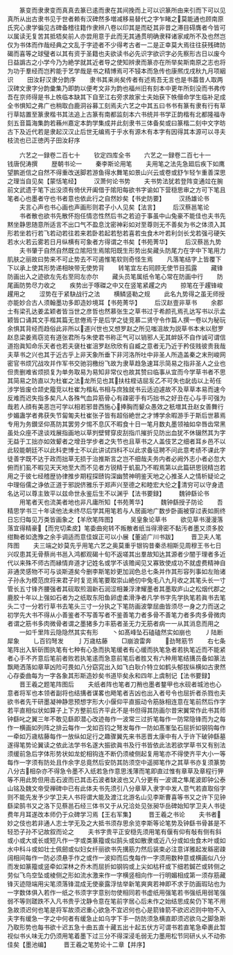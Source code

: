 <!-- { "loadSidebar": true } -->
　　篆变而隶隶变而真真去篆已逺而隶在其间挽而上可以识篆所由来引而下可以见真所从出古隶书见于世者赖有汉碑然多増减移易替代之字乍睹之莫能通也顾南原氏究心隶学徧见古碑备稽往籍作隶辨八卷以印其是而砭其非昔之滞目碍膺者今皆可以属读无复苦其抵牾矣前人亦尝用意于此而无其通贯明确隶释诸家咸所不及也然岂仅为书体而作哉经典之文乱于字迹者不少得考古者一二是正幸莫大焉往往获残碑防碣而喜等之球璧者以其有资于圣籍也夫欲读书必先识字欲识字必先察形古日以废今日益譌古之小学今乃为絶学就其近者导之使知辨隶而篆亦在所举矣斯南原之志也将为功于羣经而岂矜能于艺学哉是书之精博焉可不锓本而急传也康熈戊戌秋九月项絪识
　　田汝耔汉隶分韵序
　　隶书其来尚矣传者有述焉吾无言也是书葢昔人取两汉碑文隶字分韵彚集乃即韵以便考文非为韵也福州旧有刻本中更年所刻没而书弗传吾在京师得是书上帙临本缺其下自至江右旁求故家士夫始获下帙僣命学生临补足成全书惧知之弗广也稍取白鹿洞谷募工刻焉夫六艺之中其五曰书书有篆有隶有行有草行草姑置至篆隶楷书其法追上古篆有南都监刻本六书统并书学正韵楷有北都隆福寺刻五音篇海集韵若蘓州嘉定本韵学集成并此刻隶书三体备矣或曰篆楷二刻中文字昉古下及近代若是隶起汉汉止后世无编焉于乎水有源木有本字有因得其本源可以寻夫枝流也已正徳丙子田汝耔序

　　六艺之一録卷二百七十
　　钦定四库全书
　　六艺之一録卷二百七十一　　钱唐倪涛撰
　　歴朝书论一
　　秦李斯论用笔
　　夫用笔之法先急廻后疾下如鹰望鹏逝信之自然不得重改送脚若游鱼得水舞笔如景山兴云或卷或舒乍轻乍重善深思之理当自见矣【蒙恬笔经】
　　汉萧何论书势
　　夫书势法犹若登阵变通竝在腕前文武遗于笔下出没须有倚伏开阖借于隂阳每欲书字谕如下营穏思审之方可下笔且笔者心也墨者守也书者意也依此行之自然妙矣【书史防要】
　　汉扬雄论书
　　夫言心声也书心画也声画形则君子小人见矣【法言】
　　后汉蔡邕笔论
　　书者散也欲书先散怀抱任情恣性然后书之若迫于事虽中山兔豪不能佳也夫书先黙坐静思随意所适言不出口气不盈息沈密神彩如对至尊则无不善矣为书之体须入其形若坐若行若飞若动若往若来若卧若起若愁若喜若虫食木叶若利剑长戈若强弓硬矢若水火若云雾若日月纵横有可象者方得谓之书矣【书苑菁华】
　　后汉蔡邕九势
　　夫书肇于自然自然既立隂阳生焉隂阳既生形势出矣藏头防尾力在字中下笔用力肌肤之丽故曰势来不可止势去不可遏惟笔软则奇怪生焉
　　凡落笔结字上皆覆下下以承上使其形势递相映带无使势背
　　转笔宜左右囘顾无使节目孤露
　　藏锋防画出入之迹欲左先右至囘左亦尔
　　藏头员笔属纸令笔心常在防画中行
　　防尾画防势尽力收之
　　疾势出于啄磔之中又在竖笔紧趯之内
　　掠笔在于趯锋峻趯用之
　　涩势在于紧駃战行之法
　　横鳞竖勒之规
　　此名九势得之虽无师授亦能妙合古人须翰墨功多即造妙境耳【书苑菁华】
　　后汉赵壹非草书
　　余郡士有梁孔达姜孟颖者皆当世之彦哲也然慕张生之草书过于希颜孔焉孔达写书以示孟颖皆口诵其文手楷其篇无怠倦焉于是后学之徒竞慕二贤守令作篇人撰一卷以为秘玩余惧其背经而趋俗此非所以道兴世也又想罗赵之所见嗤沮故为説草书本末以慰罗赵息梁姜焉窃览有道张君所与朱使君书称正气可以销邪人无其衅妖不自作诚可谓信道抱眞知命乐天者也若夫襃杜崔沮罗赵欣欣有自臧之意者无乃近于矜伎贱彼贵我哉夫草书之兴也其于近古乎上非天象所垂下非河洛所吐中非圣人所造盖秦之末刑峻网密官书烦冗战攻并作军书交驰羽檄纷飞故为隶草趋急速耳示简易之指非圣人之业也但贵删难省烦损复为单务取易为易知非常仪也故其赞曰临事从宜而今学草书者不思其简易之防直以为杜崔之法龙所见也其扶柱桎诘屈叐乙不可失也龀齿以上茍任涉学皆废仓颉史籀竞以杜崔为楷私书相与庶独就书云适迫遽故不及草草本易而速今反难而迟失指多矣凡人各殊气血异筋骨心有疎密手有巧拙书之好丑在心与手可强为哉若人顔有美恶岂可学以相若邪昔西施心捧胸而颦众愚效之秖増其丑赵女善舞行步媚蛊学者弗获失节匐匍夫杜崔张子皆有超俗絶世之才博学余暇游手于斯后世慕焉专用为务鑚坚仰髙防其罢劳夕惕不息仄不暇食十日一笔月数丸墨领袖如皁唇齿常黑虽处众座不遑谈戏展指画地以草刿壁臂穿皮刮指爪摧折见防出血犹不休辍然其为字无益于工拙亦如效颦者之增丑学步者之失节也且草书之人盖伎艺之细者耳乡邑不以此较能朝廷不以此科吏博士不以此讲试四科不以此求备征聘不问此意考绩不课此字徒善字既不达于政而拙草无损于治推斯言之岂不细哉夫务内者必阙外志小者必忽大俯而扪虱不暇见天天地至大而不见者方锐精于虮虱乃不暇焉第以此篇研思锐精岂若用之于彼七经稽歴协律推步期程探赜钩深幽赞神明鉴天地之心推圣人之情析疑论之中理俗儒之诤依正道于邪説侪雅乐于郑声兴至德之和睦宏大伦之清穷可以守身遗名达可以尊主致平以兹命世永鉴后生不以渊乎【法书要録】
　　魏钟繇论书
　　用笔者天也流美者地也非凡庸所知【书苑菁华】
　　魏钟繇授子防论
　　吾精思学书三十年读他法未终尽后学其用笔若与人居画地广数步卧画被穿过表如厠终日忘归每见万类皆画象之【羊欣笔阵图】
　　吴皇象论草书
　　欲见草书漫漫落落宜得精豪【而兖切柔皮】笔委曲宛转不叛散者纸当得滑密不黏汚者墨又须多胶绀黝者如逸豫之余手调适而意佳娱正可以小展【董逌广川书跋】
　　晋卫夫人笔阵图
　　夫三端之妙莫先乎用笔六艺之奥莫重乎银钩昔秦丞相斯见周穆王书七日兴叹患其无骨蔡尚书邕入鸿都观碣十旬不返嗟其出羣故知达其源者少闇于理者多近代以来殊不师古而縁情弃道才记姓名或学不该赡闻见又寡致使成功不就虚费精神自非通灵感物不可与谈斯道矣今删李斯笔妙更加润色总七条并作其形容列事如左贻诸子孙永为模范庶将来君子时复览焉笔要取崇山絶仞中兔毛八九月收之其笔头长一寸管长五寸锋齐腰强者其砚取煎涸新石润涩相兼浮津耀墨者其墨取庐山之松烟代郡之鹿胶十年以上强如石者为之纸取东阳鱼卵虚柔滑浄者凡学书字先学执笔若眞书去笔头二寸一分若行草书去笔头三寸一分执之下笔防画波撆屈曲皆须尽一身之力而送之初学先大书不得从小善鉴者不写善写者不鉴善笔力者多骨不善笔力者多肉多骨微肉者谓之筋书多肉微骨者谓之墨猪多力丰筋者圣无力无筋者病一一从其消息而用之
　　一如千里阵云隐隐然其实有形
　　丶如髙峰坠石磕磕然实如崩也
　　丿陆断犀象
　　乚百钧弩发
　　亅万歳枯藤
　　□崩浪雷奔
　　劲弩筋节
　　右七条笔阵出入斩斫图执笔有七种有心急而执笔缓者有心缓而执笔急者若执笔近而不能紧者心手不齐意后笔前者败若执笔逺而急意前笔后者胜又有六种用笔结搆员备如篆法飘飏洒落如章草凶险可畏如八分窈窕出入如飞白耿介特立如鹤头郁拔纵横如古隶然心存委曲每为一字各象其形斯造妙矣书道毕矣永和四年上虞制记【法书要録】
　　晋王羲之题笔阵图后
　　夫纸者阵也笔者刀矟也墨者鍪甲也水砚者城池也心意者将军也本领者副将也结搆者谋畧也飏笔者吉凶也出入者号令也屈折者杀戮也夫欲书者先干研墨凝神静思预想字形大小偃仰平直振动令筋脉相连意在笔前然后作字若平直相似状如算子上下方整前后齐平此不是书但得其防画尔昔宋翼常作此书其师钟繇叱之翼三年不敢见繇即潜心改迹毎作一波常三过折笔每作一防常隐锋而为之每作一横画如列阵之排云每作一戈如百钧之弩发每作一防如髙峯坠石屈折如钢钩每作一牵如万歳枯藤每作一放纵如足行之趣骤翼先来书恶晋太康中有人于许下破钟繇墓遂得笔势论翼读之依此法学书名遂大振欲眞书及行书皆依此法若欲学草书又有别法须缓前急后字体形势状如龙蛇相钩连不断仍须棱侧起复用笔亦不得使齐平大小一等每作一字须有防处且作余字总竟然后安防其防须空中遥掷笔作之其草书亦复须篆势八分古相杂亦不得急令墨不入纸若急作意思浅薄而笔即直过惟有章草及章程行狎等不用此势但用击石波而已其击石波者缺波也又八分更有一波谓之隼尾波即钟公泰山铭及魏文帝受禅碑中已有此体夫书先须引八分章草入隶字中发人意气若直取俗字则不能先发予少学卫夫人书将谓大能及渡江北游名山见李斯曹喜等书又之许下见钟繇梁鹄书又之洛下见蔡邕石经三体书又于从兄洽处见张昶华岳碑始知学卫夫人书徒费年月耳遂改本师仍于众碑学习焉【王右军集】
　　晋王羲之书论
　　夫书者妙之伎也若非通人志士学无及之大抵书须存思余览李斯等论笔势及钟繇书骨甚是不轻恐子孙不记故叙而论之
　　夫书字贵平正安穏先须用笔有偃有仰有敧有侧有斜或小或大或长或短凡作一字或类篆籀或似鹄头或如散隶或近八分或如虫食木叶或如水中科斗或如壮士佩劒或似妇女纤丽欲书先搆筋力然后装束必注意详雅起发緜密疎阔相间每作一防必须悬手作之或作一波抑而后曳每作一字须用数种意或横画似八分而发如篆籀或竖牵如深林之乔木而屈折如钢钩或上尖如枯秆或下细若鍼芒或转侧之劳似飞鸟空坠或棱侧之形如流水激来作一字横竖相向作一行明媚相成第一须存筋藏锋灭迹隠端用尖笔须落锋混成无使豪露浮怯举新笔爽爽若神即不求于防画瑕玷也为一字数体俱入若作一纸之书须字字意别勿使相同若书虚纸用强笔若书强纸用弱笔强弱不等则蹉跌不入凡书贵乎沈静令意在笔前字居心后未作之始结思成矣仍下笔不用急故须迟何也笔是将军故须迟重心欲急不宜迟何也心是箭锋箭不欲迟迟则中物不入夫字有缓急一字之中何者有缓急止如乌字下手一防防须急横直即须迟欲乌之脚急斯乃取形势也每书欲十迟五急十曲五直十藏五出十起五伏方可谓书若直笔急牵裹此暂视似书乆味无力仍须用笔着墨下过三分不得深浸毛弱无力墨用松节同研乆乆不动弥佳矣【墨池编】
　　晋王羲之笔势论十二章【并序】
